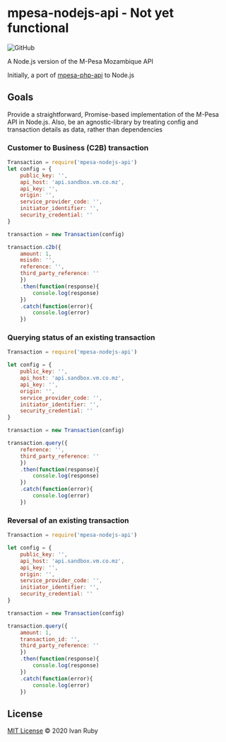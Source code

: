 # mpesa-nodejs-api - Not yet functional
![GitHub](https://img.shields.io/github/license/ivanruby/mpesa-nodejs-api)


A Node.js version of the M-Pesa Mozambique API

Initially, a port of [mpesa-php-api](https://github.com/abdulmueid/mpesa-php-ap) to Node.js


## Goals

Provide a straightforward, Promise-based implementation of the M-Pesa API in Node.js.
Also, be an agnostic-library by treating config and transaction details as data, rather than dependencies


### Customer to Business (C2B) transaction
```javascript
Transaction = require('mpesa-nodejs-api')
let config = {
    public_key: '',
    api_host: 'api.sandbox.vm.co.mz',
    api_key: '',
    origin: '',
    service_provider_code: '',
    initiator_identifier: '',
    security_credential: ''
}

transaction = new Transaction(config)

transaction.c2b({
    amount: 1,
    msisdn: '',
    reference: '',
    third_party_reference: ''
    })
    .then(function(response){
        console.log(response)
    })
    .catch(function(error){
        console.log(error)
    })
```

### Querying status of an existing transaction
```javascript
Transaction = require('mpesa-nodejs-api')

let config = {
    public_key: '',
    api_host: 'api.sandbox.vm.co.mz',
    api_key: '',
    origin: '',
    service_provider_code: '',
    initiator_identifier: '',
    security_credential: ''
}

transaction = new Transaction(config)

transaction.query({
    reference: '',
    third_party_reference: ''
    })
    .then(function(response){
        console.log(response)
    })
    .catch(function(error){
        console.log(error)
    })
```

### Reversal of an existing transaction
```javascript
Transaction = require('mpesa-nodejs-api')

let config = {
    public_key: '',
    api_host: 'api.sandbox.vm.co.mz',
    api_key: '',
    origin: '',
    service_provider_code: '',
    initiator_identifier: '',
    security_credential: ''
}

transaction = new Transaction(config)

transaction.query({
    amount: 1,
    transaction_id: '',
    third_party_reference: ''
    })
    .then(function(response){
        console.log(response)
    })
    .catch(function(error){
        console.log(error)
    })
```

## License
[MIT License](LICENSE) &copy; 2020 Ivan Ruby